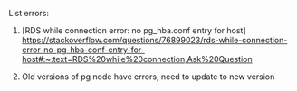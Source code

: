 List errors: 
1. [RDS while connection error: no pg_hba.conf entry for host] https://stackoverflow.com/questions/76899023/rds-while-connection-error-no-pg-hba-conf-entry-for-host#:~:text=RDS%20while%20connection,Ask%20Question

2. Old versions of pg node have errors, need to update to new version